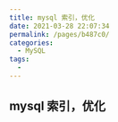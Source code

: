 ```yaml
---
title: mysql 索引，优化
date: 2021-03-28 22:07:34
permalink: /pages/b487c0/
categories:
  - MySQL
tags:
  - 
---
```

## mysql 索引，优化